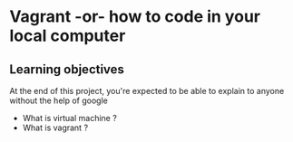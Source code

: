 # Vagrant -or- how to code in your local computer
## Learning objectives
At the end of this project, you're expected to be able to explain to anyone without the help of google
* What is virtual machine ?
* What is vagrant ?
